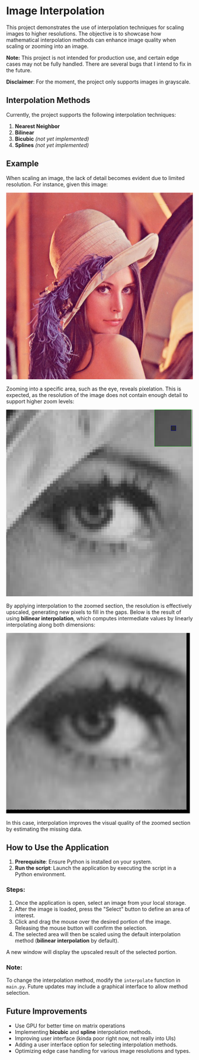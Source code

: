 # Image Interpolation

This project demonstrates the use of interpolation techniques for scaling images to higher resolutions. The objective is to showcase how mathematical interpolation methods can enhance image quality when scaling or zooming into an image.

**Note:** This project is not intended for production use, and certain edge cases may not be fully handled. There are several bugs that I intend to fix in the future.

**Disclaimer**: For the moment, the project only supports images in grayscale. 

## Interpolation Methods

Currently, the project supports the following interpolation techniques:

1. **Nearest Neighbor**  
2. **Bilinear**  
3. **Bicubic** *(not yet implemented)*  
4. **Splines** *(not yet implemented)*  

## Example

When scaling an image, the lack of detail becomes evident due to limited resolution. For instance, given this image:

![Original Image](images/sample.png)

Zooming into a specific area, such as the eye, reveals pixelation. This is expected, as the resolution of the image does not contain enough detail to support higher zoom levels:

![Zoomed Image Without Interpolation](images/asd.png)

By applying interpolation to the zoomed section, the resolution is effectively upscaled, generating new pixels to fill in the gaps. Below is the result of using **bilinear interpolation**, which computes intermediate values by linearly interpolating along both dimensions:

![Zoomed Image With Interpolation](images/eye.png)

In this case, interpolation improves the visual quality of the zoomed section by estimating the missing data.

## How to Use the Application

1. **Prerequisite**: Ensure Python is installed on your system.
2. **Run the script**: Launch the application by executing the script in a Python environment.

### Steps:

1. Once the application is open, select an image from your local storage.
2. After the image is loaded, press the "Select" button to define an area of interest.
3. Click and drag the mouse over the desired portion of the image. Releasing the mouse button will confirm the selection.
4. The selected area will then be scaled using the default interpolation method (**bilinear interpolation** by default).

A new window will display the upscaled result of the selected portion.

### Note:

To change the interpolation method, modify the `interpolate` function in `main.py`. Future updates may include a graphical interface to allow method selection.

## Future Improvements
- Use GPU for better time on matrix operations 
- Implementing **bicubic** and **spline** interpolation methods.
- Improving user interface (kinda poor right now, not really into UIs)
- Adding a user interface option for selecting interpolation methods.
- Optimizing edge case handling for various image resolutions and types.
